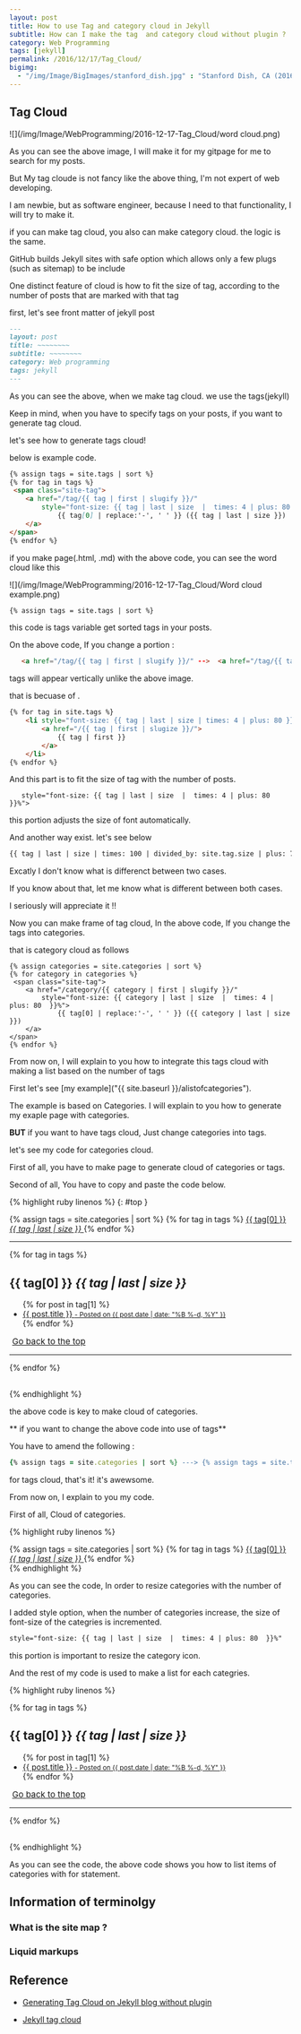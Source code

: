 ```yaml
---
layout: post
title: How to use Tag and category cloud in Jekyll
subtitle: How can I make the tag  and category cloud without plugin ?
category: Web Programming
tags: [jekyll]
permalink: /2016/12/17/Tag_Cloud/
bigimg: 
  - "/img/Image/BigImages/stanford_dish.jpg" : "Stanford Dish, CA (2016)"
---
```

 
 ## Tag Cloud
 
   ![](/img/Image/WebProgramming/2016-12-17-Tag_Cloud/word cloud.png)
   
   As you can see the above image, I will make it for my gitpage for me to search for my posts.
   
   But My tag cloude is not fancy like the above thing, I'm not expert of web developing. 
   
   I am newbie, but as software engineer, because I need to that functionality, I will try to make it. 
   
   if you can make tag cloud, you also can make category cloud. the logic is the same. 
 
   GitHub builds Jekyll sites with safe option which allows only a few plugs (such as sitemap) to be include 
   
   One distinct feature of cloud is how to fit the size of tag, according to the number of posts that are marked with that tag
   
   first, let's see front matter of jekyll post 
   
 ```markdown 
 ---
 layout: post
 title: ~~~~~~~~
 subtitle: ~~~~~~~~
 category: Web programming
 tags: jekyll
 ---
 ```

   As you can see the above, when we make tag cloud. we use the tags(jekyll) 
   
   Keep in mind, when you have to specify tags on your posts, if you want to generate tag cloud. 
   
   let's see how to generate tags cloud! 
   
   below is example code. 
   
```markdown
{% assign tags = site.tags | sort %}
{% for tag in tags %}
 <span class="site-tag">
    <a href="/tag/{{ tag | first | slugify }}/"
        style="font-size: {{ tag | last | size  |  times: 4 | plus: 80  }}%">
            {{ tag[0] | replace:'-', ' ' }} ({{ tag | last | size }})
    </a>
</span>
{% endfor %}
```
   if you make page(.html, .md) with the above code, you can see the word cloud like this 
   
   ![](/img/Image/WebProgramming/2016-12-17-Tag_Cloud/Word cloud example.png)
   
```markdown
{% assign tags = site.tags | sort %}
```
   this code is tags variable get sorted tags in your posts. 
  
   On the above code, If you change a portion :
   
```markdown   
   <a href="/tag/{{ tag | first | slugify }}/" -->  <a href="/tag/{{ tag | first | slugize }}/"
```
   tags will appear vertically unlike the above image. 
   
   that is becuase of <il></il>.
   
```markdown   
{% for tag in site.tags %}
    <li style="font-size: {{ tag | last | size | times: 4 | plus: 80 }}%">
        <a href="/{{ tag | first | slugize }}/">
            {{ tag | first }}
        </a>
    </li> 
{% endfor %} 
```   
   
   And this part is to fit the size of tag with the number of posts.
   
```markdwon 
   style="font-size: {{ tag | last | size  |  times: 4 | plus: 80  }}%">
```
   this portion adjusts the size of font automatically.
   
   And another way exist. let's see below
   
``` markdown 
{{ tag | last | size | times: 100 | divided_by: site.tag.size | plus: 70 }}
```

  Excatly I don't know what is differenct between two cases. 
  
  If you know about that, let me know what is different between both cases.
 
  I seriously will appreciate it !!
  
  Now you can make frame of tag cloud, In the above code, If you change the tags into categories. 
  
  that is category cloud as follows
  
```
{% assign categories = site.categories | sort %}
{% for category in categories %}
 <span class="site-tag">
    <a href="/category/{{ category | first | slugify }}/"
        style="font-size: {{ category | last | size  |  times: 4 | plus: 80  }}%">
            {{ tag[0] | replace:'-', ' ' }} ({{ category | last | size }})
    </a>
</span>
{% endfor %}
```

  From now on, I will explain to you how to integrate this tags cloud with making a list based on the number of tags
  
  First let's see [my example]("{{ site.baseurl }}/alistofcategories").
  
  The example is based on Categories. I will explain to you how to generate my exaple page with categories. 
  
  **BUT** if you want to have tags cloud, Just change categories into tags.
  
  let's see my code for categories cloud. 
  
  First of all, you have to make page to generate cloud of categories or tags. 
  
  Second of all, You have to copy and paste the code below. 
  
{% highlight ruby linenos %}
{: #top }

<div class="posts-list">
  <div class="blog-tags"> 
    {% assign tags = site.categories | sort %}
    {% for tag in tags %}
    <a href="#{{ tag[0] | slugify }}" class="btn btn-default" style="font-size: {{ tag | last | size  |  times: 4 | plus: 80  }}%">
      <span class="fa fa-folder-open"> <!-- I get rid of left option -->
        {{ tag[0] }} <i class="badge">{{ tag | last | size }}</i>
      </span>
    </a>
    {% endfor %}
  </div>
  <hr/> <!-- margin-top and margin-bottom in main.css -->
  <div class="post-preview" style="margin-top: 5px; margin-bottom: 30px;"> 
    {% for tag in tags %}
      <h2 id="{{ tag[0] | slugify }}"> {{ tag[0] }}  <i class="badge">{{ tag | last | size }}</i></h2> <!-- I added new class -->
      <ul class="later on"> <!-- post-subtitle -->
        {% for post in tag[1] %}
          <a class="post-subtitle" href="{{ site.baseurl }}{{ post.url }}">
        <li>
          {{ post.title }}
        <small class="post-meta"> - Posted on {{ post.date | date: "%B %-d, %Y" }}</small>
        </li>
        </a>
        {% endfor %}
      </ul>
        <a href="#top" class="btn btn-default" style="font-size: 15px; padding: 0px 5px;">
          <span class="fa fa-refresh"></span> Go back to the top
        </a> 
        <hr/>
    {% endfor %}
  </div>
</div>
{% endhighlight %}
  
  the above code is key to make cloud of categories. 
  
  ** if you want to change the above code into use of tags**
  
  You have to amend the following :
 
```ruby
{% assign tags = site.categories | sort %} ---> {% assign tags = site.tags | sort %}
```
  for tags cloud, that's it! it's awewsome.
  
  From now on, I explain to you my code. 
  
  First of all, Cloud of categories. 
  
{% highlight ruby linenos %}  
  <div class="blog-tags"> 
    {% assign tags = site.categories | sort %}
    {% for tag in tags %}
    <a href="#{{ tag[0] | slugify }}" class="btn btn-default" style="font-size: {{ tag | last | size  |  times: 4 | plus: 80  }}%">
      <span class="fa fa-folder-open"> <!-- I get rid of left option -->
        {{ tag[0] }} <i class="badge">{{ tag | last | size }}</i>
      </span>
    </a>
    {% endfor %}
  </div>  
{% endhighlight %}

   As you can see the code, In order to resize categories with the number of categories. 
   
   I added style option, when the number of categories increase, the size of font-size of the categries is incremented.
   
```html
style="font-size: {{ tag | last | size  |  times: 4 | plus: 80  }}%"
```
  this portion is important to resize the category icon.
  
  And the rest of my code is used to make a list for each categries.
  
{% highlight ruby linenos %}  
  <div class="post-preview" style="margin-top: 5px; margin-bottom: 30px;"> 
    {% for tag in tags %}
      <h2 id="{{ tag[0] | slugify }}"> {{ tag[0] }}  <i class="badge">{{ tag | last | size }}</i></h2> <!-- I added new class -->
      <ul class="later on"> <!-- post-subtitle -->
        {% for post in tag[1] %}
          <a class="post-subtitle" href="{{ site.baseurl }}{{ post.url }}">
        <li>
          {{ post.title }}
        <small class="post-meta"> - Posted on {{ post.date | date: "%B %-d, %Y" }}</small>
        </li>
        </a>
        {% endfor %}
      </ul>
        <a href="#top" class="btn btn-default" style="font-size: 15px; padding: 0px 5px;">
          <span class="fa fa-refresh"></span> Go back to the top
        </a> 
        <hr/>
    {% endfor %}
  </div>
{% endhighlight %}

   As you can see the code, the above code shows you how to list items of categories with for statement. 
   
## Information of terminolgy

### What is the site map ?

### Liquid markups


## Reference
  
 - [Generating Tag Cloud on Jekyll blog without plugin](https://superdevresources.com/tag-cloud-jekyll/)
 
 - [Jekyll tag cloud](http://vvv.tobiassjosten.net/jekyll/jekyll-tag-cloud/)
